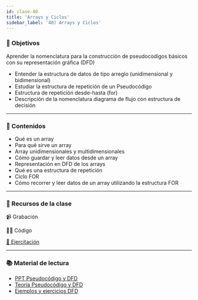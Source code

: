 ```yaml
---
id: clase-40
title: 'Arrays y Ciclos'
sidebar_label: '40) Arrays y Ciclos'
---
```


### 🏁 Objetivos

Aprender la nomenclatura para la construcción de pseudocodigos básicos con su representación gráfica (DFD)

- Entender la estructura de datos de tipo arreglo (unidimensional y bidimensional)
- Estudiar la estructura de repetición de un Pseudocódigo
- Estructura de repetición desde-hasta (for)
- Descripción de la nomenclatura diagrama de flujo con estructura de decisión

---

### 📝 Contenidos

- Qué es un array
- Para qué sirve un array
- Array unidimensionales y multidimensionales
- Cómo guardar y leer datos desde un array
- Representación en DFD de los arrays
- Qué es una estructura de repetición
- Ciclo FOR
- Cómo recorrer y leer datos de un array utilizando la estructura FOR

---

### 🚀 Recursos de la clase

📹 Grabación

👩‍💻 Código

[💪 Ejercitación](https://github.com/Ada-IT/ejercicios-frontend/blob/master/modulo-3/ejercicios/34-array-y-ciclos.md)

---

### 📚 Material de lectura

- [PPT Pseudocódigo y DFD](https://trello-attachments.s3.amazonaws.com/5eb946a932bef347f5e91bee/5eea803ac9b9a413c44b261f/de5dc2b8d1044b303a911ce341dbf132/CICLOS_DE_REPETICION.pdf)
- [Teoría Pseudocódigo y DFD](https://trello-attachments.s3.amazonaws.com/5eb946a932bef347f5e91bee/5eea803ac9b9a413c44b261f/3d701860cf3dbed19c9dd2927752ef63/TEORIA.pdf)
- [Ejemplos y ejercicios DFD](https://trello-attachments.s3.amazonaws.com/5eb946a932bef347f5e91bee/5eea803ac9b9a413c44b261f/dbe1c1782f0055604028a4e41697278e/EJERCICIOS.pdf)
